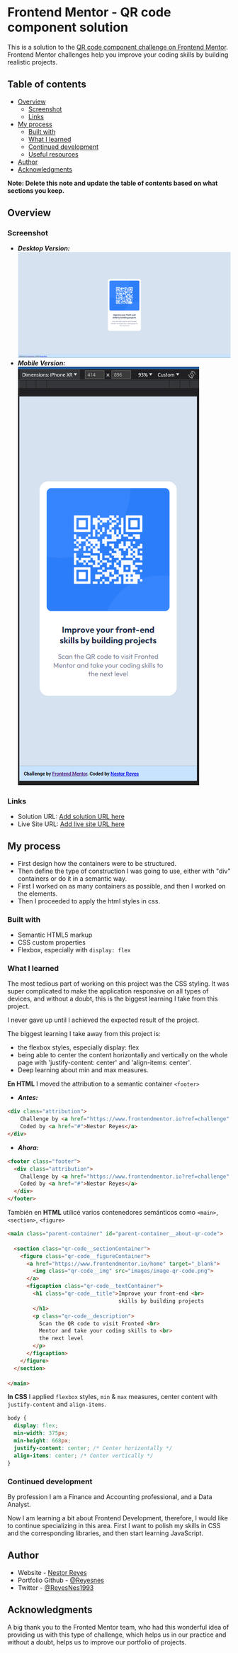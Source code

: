 # Frontend Mentor - QR code component solution

This is a solution to the [QR code component challenge on Frontend Mentor](https://www.frontendmentor.io/challenges/qr-code-component-iux_sIO_H). Frontend Mentor challenges help you improve your coding skills by building realistic projects. 

## Table of contents

- [Overview](#overview)
  - [Screenshot](#screenshot)
  - [Links](#links)
- [My process](#my-process)
  - [Built with](#built-with)
  - [What I learned](#what-i-learned)
  - [Continued development](#continued-development)
  - [Useful resources](#useful-resources)
- [Author](#author)
- [Acknowledgments](#acknowledgments)

**Note: Delete this note and update the table of contents based on what sections you keep.**

## Overview

### Screenshot

- **_Desktop Version:_** 
  ![](./screenshots_projectSolution/Solution_desktop__00.png)
- **_Mobile Version:_**
    ![](./screenshots_projectSolution/Solution_iPhoneXR__02.png)

### Links

- Solution URL: [Add solution URL here](https://your-solution-url.com)
- Live Site URL: [Add live site URL here](https://your-live-site-url.com)

## My process

- First design how the containers were to be structured.
- Then define the type of construction I was going to use, either with "div" containers or do it in a semantic way.
- First I worked on as many containers as possible, and then I worked on the elements.
- Then I proceeded to apply the html styles in css.

### Built with

- Semantic HTML5 markup
- CSS custom properties
- Flexbox, especially with `display: flex`


### What I learned

The most tedious part of working on this project was the CSS styling. It was super complicated to make the application responsive on all types of devices, and without a doubt, this is the biggest learning I take from this project.

I never gave up until I achieved the expected result of the project.

The biggest learning I take away from this project is:
- the flexbox styles, especially display: flex
- being able to center the content horizontally and vertically on the whole page with 'justify-content: center' and 'align-items: center'.
- Deep learning about min and max measures.

**En HTML** I moved the attribution to a semantic container `<footer>`

 - **_Antes:_**
```html
<div class="attribution">
    Challenge by <a href="https://www.frontendmentor.io?ref=challenge" target="_blank">Frontend Mentor</a>.
    Coded by <a href="#">Nestor Reyes</a>
</div>

```

- **_Ahora:_**
```html
<footer class="footer">
  <div class="attribution">
    Challenge by <a href="https://www.frontendmentor.io?ref=challenge" target="_blank">Frontend Mentor</a>.
    Coded by <a href="#">Nestor Reyes</a>
  </div>
</footer>
```

También en **HTML** utilicé varios contenedores semánticos como `<main>`,`<section>`, `<figure>`
```html
<main class="parent-container" id="parent-container__about-qr-code">

  <section class="qr-code__sectionContainer">
    <figure class="qr-code__figureContainer">
      <a href="https://www.frontendmentor.io/home" target="_blank">
        <img class="qr-code__img" src="images/image-qr-code.png">
      </a>
      <figcaption class="qr-code__textContainer">
        <h1 class="qr-code__title">Improve your front-end <br>
                                   skills by building projects
        </h1>
        <p class="qr-code__description">
          Scan the QR code to visit Fronted <br>
          Mentor and take your coding skills to <br>
          the next level
        </p>
      </figcaption>
    </figure>
  </section>

</main>
```


**In CSS** I applied `flexbox` styles, `min` & `max` measures, center content with `justify-content` and `align-items`.

```css
body {
  display: flex;
  min-width: 375px;
  min-height: 668px;
  justify-content: center; /* Center horizontally */
  align-items: center; /* Center vertically */
}
```

### Continued development

By profession I am a Finance and Accounting professional, and a Data Analyst.

Now I am learning a bit about Frontend Development, therefore, I would like to continue specializing in this area. First I want to polish my skills in CSS and the corresponding libraries, and then start learning JavaScript.



## Author

- Website - [Nestor Reyes](https://www.your-site.com)
- Portfolio Github - [@Reyesnes](https://github.com/Reyesnes)
- Twitter - [@ReyesNes1993](https://twitter.com/ReyesNes1993)


## Acknowledgments

A big thank you to the Fronted Mentor team, who had this wonderful idea of providing us with this type of challenge, which helps us in our practice and without a doubt, helps us to improve our portfolio of projects.